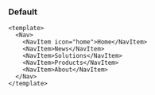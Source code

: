 ### Default

<!--start-code-->

```vue
<template>
  <Nav>
    <NavItem icon="home">Home</NavItem>
    <NavItem>News</NavItem>
    <NavItem>Solutions</NavItem>
    <NavItem>Products</NavItem>
    <NavItem>About</NavItem>
  </Nav>
</template>
```

<!--end-code-->
